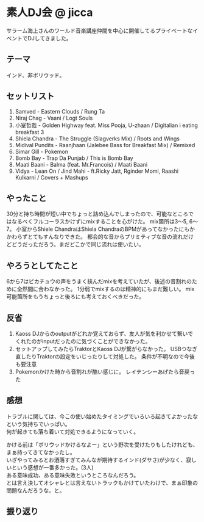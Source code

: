 # 素人DJ会 @ jicca

サラーム海上さんのワールド音楽講座仲間を中心に開催してるプライベートなイベントでDJしてきました。

## テーマ

インド、非ボリウッド。

## セットリスト

1. Samved - Eastern Clouds / Rung Ta
2. Niraj Chag - Vaani / Logt Souls
3. 小室哲哉 - Golden Highway feat. Miss Pooja, U-zhaan / Digitalian i eating breakfast 3
4. Shiela Chandra - The Struggle (Slagverks Mix) / Roots and Wings
5. Midival Pundits - Raanjhaan (Jalebee Bass for Breakfast Mix) / Remixed
6. Simar Gill - Pokemon
7. Bomb Bay - Trap Da Punjab / This is Bomb Bay
8. Maati Baani - Balma (feat. Mr.Francois) / Maati Baani
9. Vidya - Lean On / Jind Mahi - ft.Ricky Jatt, Rginder Momi, Raashi Kulkarni / Covers + Mashups


## やったこと

30分と持ち時間が短い中でちょっと詰め込んでしまったので、可能なところではなるべくフルコーラスかけずにmixすることを心がけた。
mix箇所は3〜5, 6〜7。
小室からShiele ChandraはShiela ChandraのBPMがあってなかったにもかかわらずとてもすんなりできた。
都会的な音からプリミティブな音の流れだけどどうだっただろう。まだどこかで同じ流れは使いたい。


## やろうとしてたこと

6から7はピカチュウの声をうまく挟んだmixを考えていたが、後述の音割れのために全然間に合わなかった。
1分弱でmixするのは精神的にもまだ難しい。
mix可能箇所をもうちょっと後ろにも考えておくべきだった。


## 反省

1. Kaoss DJからのoutputがどれか覚えておらず、友人が気を利かせて繋いでくれたのがinputだったのに気づくことができなかった。
2. セットアップしてみたらTraktorとKaoss DJが繋がらなかった。
   USBつなぎ直したりTraktorの設定をいじったりして対処した。
   条件が不明なので今後も要注意
3. Pokemonかけた時から音割れが酷い感じに。
   レイテンシーあげたら音戻った


## 感想

トラブルに関しては、今この使い始めたタイミングでいろいろ起きてよかったなという気持ちでいっぱい。   
何が起きても落ち着いて対処できるようになっていく。

かける前は「ボリウッドかけるなよー」という野次を受けたりもしたけれども、まぁ持ってきてなかったし。   
いざやってみるとお洒落すぎてみんなが期待するインド(ダサさ)が少なく、寂しいという感想が一番多かった。(3人)   
ある意味成功、ある意味失敗というところなんだろう。   
とは言え決してオシャレとは言えないトラックもかけていたわけで、まぁ印象の問題なんだろうな。と。


## 振り返り


